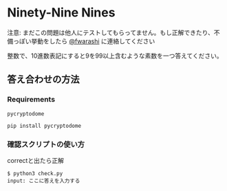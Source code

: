 # Ninety-Nine Nines

注意: まだこの問題は他人にテストしてもらってません。もし正解できたり、不備っぽい挙動をしたら [@fwarashi](https://twitter.com/fwarashi) に連絡してください

整数で、10進数表記にすると9を99以上含むような素数を一つ答えてください。

## 答え合わせの方法

### Requirements

`pycryptodome`

```
pip install pycryptodome
```

### 確認スクリプトの使い方

correctと出たら正解

```
$ python3 check.py
input: ここに答えを入力する
```
